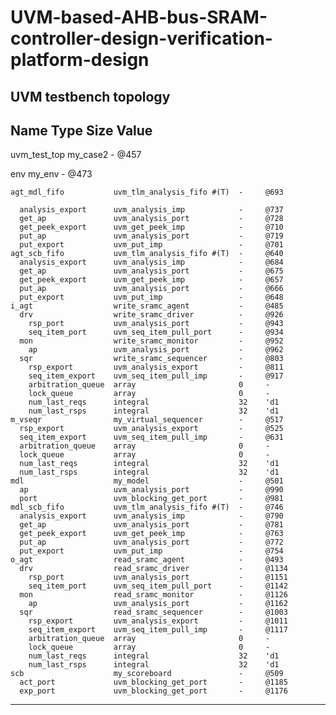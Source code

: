 # UVM-based-AHB-bus-SRAM-controller-design-verification-platform-design
## UVM testbench topology

Name                       Type                        Size  Value
------------------------------------------------------------------

uvm_test_top               my_case2                    -     @457 

  env                      my_env                      -     @473 
  
    agt_mdl_fifo           uvm_tlm_analysis_fifo #(T)  -     @693 
    
      analysis_export      uvm_analysis_imp            -     @737 
      get_ap               uvm_analysis_port           -     @728 
      get_peek_export      uvm_get_peek_imp            -     @710 
      put_ap               uvm_analysis_port           -     @719 
      put_export           uvm_put_imp                 -     @701 
    agt_scb_fifo           uvm_tlm_analysis_fifo #(T)  -     @640 
      analysis_export      uvm_analysis_imp            -     @684 
      get_ap               uvm_analysis_port           -     @675 
      get_peek_export      uvm_get_peek_imp            -     @657 
      put_ap               uvm_analysis_port           -     @666 
      put_export           uvm_put_imp                 -     @648 
    i_agt                  write_sramc_agent           -     @485 
      drv                  write_sramc_driver          -     @926 
        rsp_port           uvm_analysis_port           -     @943 
        seq_item_port      uvm_seq_item_pull_port      -     @934 
      mon                  write_sramc_monitor         -     @952 
        ap                 uvm_analysis_port           -     @962 
      sqr                  write_sramc_sequencer       -     @803 
        rsp_export         uvm_analysis_export         -     @811 
        seq_item_export    uvm_seq_item_pull_imp       -     @917 
        arbitration_queue  array                       0     -    
        lock_queue         array                       0     -    
        num_last_reqs      integral                    32    'd1  
        num_last_rsps      integral                    32    'd1  
    m_vseqr                my_virtual_sequencer        -     @517 
      rsp_export           uvm_analysis_export         -     @525 
      seq_item_export      uvm_seq_item_pull_imp       -     @631 
      arbitration_queue    array                       0     -    
      lock_queue           array                       0     -    
      num_last_reqs        integral                    32    'd1  
      num_last_rsps        integral                    32    'd1  
    mdl                    my_model                    -     @501 
      ap                   uvm_analysis_port           -     @990 
      port                 uvm_blocking_get_port       -     @981 
    mdl_scb_fifo           uvm_tlm_analysis_fifo #(T)  -     @746 
      analysis_export      uvm_analysis_imp            -     @790 
      get_ap               uvm_analysis_port           -     @781 
      get_peek_export      uvm_get_peek_imp            -     @763 
      put_ap               uvm_analysis_port           -     @772 
      put_export           uvm_put_imp                 -     @754 
    o_agt                  read_sramc_agent            -     @493 
      drv                  read_sramc_driver           -     @1134
        rsp_port           uvm_analysis_port           -     @1151
        seq_item_port      uvm_seq_item_pull_port      -     @1142
      mon                  read_sramc_monitor          -     @1126
        ap                 uvm_analysis_port           -     @1162
      sqr                  read_sramc_sequencer        -     @1003
        rsp_export         uvm_analysis_export         -     @1011
        seq_item_export    uvm_seq_item_pull_imp       -     @1117
        arbitration_queue  array                       0     -    
        lock_queue         array                       0     -    
        num_last_reqs      integral                    32    'd1  
        num_last_rsps      integral                    32    'd1  
    scb                    my_scoreboard               -     @509 
      act_port             uvm_blocking_get_port       -     @1185
      exp_port             uvm_blocking_get_port       -     @1176
------------------------------------------------------------------
